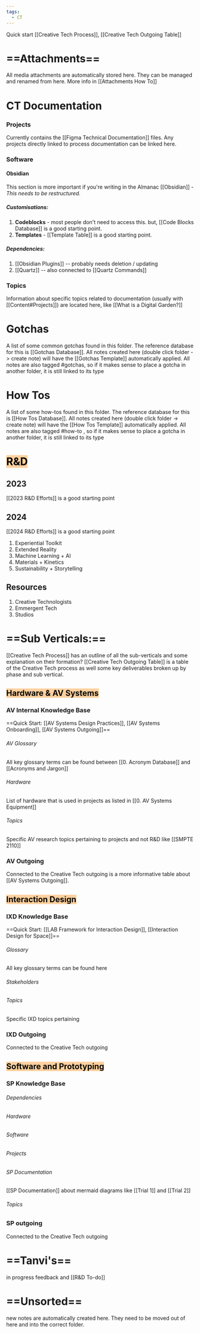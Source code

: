 ```yaml
---
tags:
  - CT
---
```

Quick start [[Creative Tech Process]], [[Creative Tech Outgoing Table]]
# ==Attachments==
All media attachments are automatically stored here. They can be managed and renamed from here.  More info in [[Attachments How To]]
# CT Documentation
### Projects
Currently contains the [[Figma Technical Documentation]] files. Any projects directly linked to process documentation can be linked here.
### Software
#### Obsidian
This section is more important if you're writing in the Almanac
[[Obsidian]] - *This needs to be restructured.*
##### Customisations:
1. **Codeblocks** - most people don't need to access this. but, [[Code Blocks Database]] is a good starting point.
2. **Templates** - [[Template Table]] is a good starting point.
##### Dependencies:
1. [[Obsidian Plugins]] -- probably needs deletion / updating
2. [[Quartz]] -- also connected to [[Quartz Commands]]
### Topics
Information about specific topics related to documentation (usually with [[Content#Projects]]) are located here, like [[What is a Digital Garden?]]
# Gotchas
A list of some common gotchas found in this folder. The reference database for this is [[Gotchas Database]]. All notes created here (double click folder -> create note) will have the [[Gotchas Template]] automatically applied. All notes are also tagged #gotchas, so if it makes sense to place a gotcha in another folder, it is still linked to its type
# How Tos
A list of some how-tos found in this folder. The reference database for this is [[How Tos Database]]. All notes created here (double click folder -> create note) will have the [[How Tos Template]] automatically applied. All notes are also tagged #how-to , so if it makes sense to place a gotcha in another folder, it is still linked to its type
# <mark style="background: #FFB86CA6;">R&D</mark>
## 2023
[[2023 R&D Efforts]] is a good starting point
## 2024
[[2024 R&D Efforts]] is a good starting point
 1. Experiential Toolkit
 2. Extended Reality
 3. Machine Learning + AI
 4. Materials + Kinetics
 5. Sustainability + Storytelling
## Resources
1. Creative Technologists
2. Emmergent Tech
3. Studios
# ==Sub Verticals:==
[[Creative Tech Process]] has an outline of all the sub-verticals and some explanation on their formation? 
[[Creative Tech Outgoing Table]] is a table of the Creative Tech process as well some key deliverables broken up by phase and sub vertical.
## <mark style="background: #FFB86CA6;">Hardware & AV Systems</mark>
### AV Internal Knowledge Base
==Quick Start: [[AV Systems Design Practices]], [[AV Systems Onboarding]], [[AV Systems Outgoing]]==
###### AV Glossary
All key glossary terms can be found between [[0. Acronym Database]] and [[Acronyms and Jargon]]
###### Hardware
List of hardware that is used in projects as listed in [[0. AV Systems Equipment]]
###### Topics
Specific AV research topics pertaining to projects and not R&D like [[SMPTE 2110]]
### AV Outgoing
Connected to the Creative Tech outgoing is a more informative table about [[AV Systems Outgoing]].
## <mark style="background: #FFB86CA6;">Interaction Design</mark>
### IXD Knowledge Base
==Quick Start: [[LAB Framework for Interaction Design]], [[Interaction Design for Space]]==
###### Glossary
All key glossary terms can be found here
###### Stakeholders
###### Topics
Specific IXD topics pertaining
### IXD Outgoing
Connected to the Creative Tech outgoing
## <mark style="background: #FFB86CA6;">Software and Prototyping</mark>

### SP Knowledge Base
###### Dependencies

###### Hardware
###### Software
###### Projects
###### SP Documentation
[[SP Documentation]] about mermaid diagrams like [[Trial 1]] and [[Trial 2]]
###### Topics
### SP outgoing
Connected to the Creative Tech outgoing

# ==Tanvi's==
in progress feedback and [[R&D To-do]]
# ==Unsorted==
new notes are automatically created here. They need to be moved out of here and into the correct folder.
